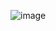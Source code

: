![image](https://user-images.githubusercontent.com/114020260/219322052-94d8b179-8871-4962-a800-60e5fd225d48.png)
